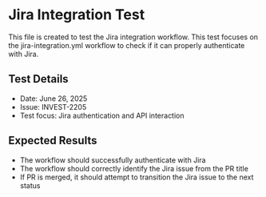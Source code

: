 # Jira Integration Test

This file is created to test the Jira integration workflow. This test focuses on the jira-integration.yml workflow to check if it can properly authenticate with Jira.

## Test Details
- Date: June 26, 2025
- Issue: INVEST-2205
- Test focus: Jira authentication and API interaction

## Expected Results
- The workflow should successfully authenticate with Jira
- The workflow should correctly identify the Jira issue from the PR title
- If PR is merged, it should attempt to transition the Jira issue to the next status
